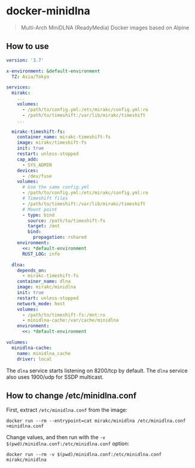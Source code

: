 # docker-minidlna

> Multi-Arch MiniDLNA (ReadyMedia) Docker images based on Alpine

## How to use

```yaml
version: '3.7'

x-environment: &default-environment
  TZ: Asia/Tokyo

services:
  mirakc:
    ...
    volumes:
      - /path/to/config.yml:/etc/mirakc/config.yml:ro
      - /path/to/timeshift:/var/lib/mirakc/timeshift
    ...

  mirakc-timeshift-fs:
    container_name: mirakc-timeshift-fs
    image: mirakc/timeshift-fs
    init: true
    restart: unless-stopped
    cap_add:
      - SYS_ADMIN
    devices:
      - /dev/fuse
    volumes:
      # Use the same config.yml
      - /path/to/config.yml:/etc/mirakc/config.yml:ro
      # Timeshift files
      - /path/to/timeshift:/var/lib/mirakc/timeshift
      # Mount point
      - type: bind
        source: /path/to/timeshift-fs
        target: /mnt
        bind:
          propagation: rshared
    environment:
      <<: *default-environment
      RUST_LOG: info

  dlna:
    depends_on:
      - mirakc-timeshift-fs
    container_name: dlna
    image: mirakc/minidlna
    init: true
    restart: unless-stopped
    network_mode: host
    volumes:
      - /path/to/timeshift-fs:/mnt:ro
      - minidlna-cache:/var/cache/minidlna
    environment:
      <<: *default-environment

volumes:
  minidlna-cache:
    name: minidlna_cache
    driver: local
```

The `dlna` service starts listening on 8200/tcp by default.  The `dlna` service also uses 1900/udp
for SSDP multicast.

## How to change /etc/minidlna.conf

First, extract `/etc/minidlna.conf` from the image:

```shell
docker run --rm --entrypoint=cat mirakc/minidlna /etc/minidlna.conf >minidlna.conf
```

Change values, and then run with the `-v $(pwd)/minidlna.conf:/etc/minidlna.conf` option:

```shell
docker run --rm -v $(pwd)/minidlna.conf:/etc/minidlna.conf mirakc/minidlna
```
